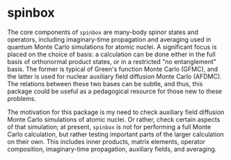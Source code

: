 # spinbox
The core components of `spinbox` are many-body spinor states and operators, including imaginary-time propagation and averaging used in quantum Monte Carlo simulations for atomic nuclei. 
A significant focus is placed on the choice of basis: a calculation can be done either in the full basis of orthonormal product states, or in a restricted "no entanglement" basis. The former is typical of Green's function Monte Carlo (GFMC), and the latter is used for nuclear auxiliary field diffusion Monte Carlo (AFDMC).
The relations between these two bases can be subtle, and thus, this package could be useful as a pedagogical resource for those new to these problems. 

The motivation for this package is my need to check auxiliary field diffusion Monte Carlo simulations of atomic nuclei. Or rather, check certain aspects of that simulation; at present, `spinbox` is not for performing a full Monte Carlo calculation, but rather testing important parts of the larger calculation on their own.
This includes inner products, matrix elements, operator composition, imaginary-time propagation, auxiliary fields, and averaging.



